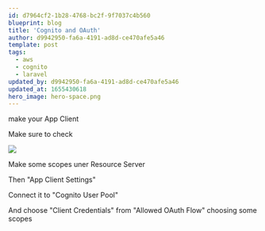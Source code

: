 ```yaml
---
id: d7964cf2-1b28-4768-bc2f-9f7037c4b560
blueprint: blog
title: 'Cognito and OAuth'
author: d9942950-fa6a-4191-ad8d-ce470afe5a46
template: post
tags:
  - aws
  - cognito
  - laravel
updated_by: d9942950-fa6a-4191-ad8d-ce470afe5a46
updated_at: 1655430618
hero_image: hero-space.png
---
```

make your App Client

Make sure to check

![](https://dl.dropboxusercontent.com/s/b41fgm4avehxkar/cog_app_client.png?dl=0)

Make some scopes uner Resource Server


Then "App Client Settings"

Connect it to "Cognito User Pool"

And choose "Client Credentials" from "Allowed OAuth Flow" choosing some scopes